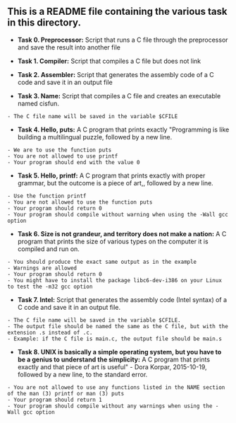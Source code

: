 ## This is a README file containing the various task in this directory. 

- **Task 0. Preprocessor:** Script that runs a C file through the preprocessor and save the result into another file

- **Task 1. Compiler:** Script that compiles a C file but does not link

- **Task 2. Assembler:** Script that generates the assembly code of a C code and save it in an output file

- **Task 3. Name:** Script that compiles a C file and creates an executable named cisfun.

```
- The C file name will be saved in the variable $CFILE
```

- **Task 4. Hello, puts:** A C program that prints exactly "Programming is like building a multilingual puzzle, followed by a new line.

```
- We are to use the function puts
- You are not allowed to use printf
- Your program should end with the value 0
```

- **Task 5. Hello, printf:** A C program that prints exactly with proper grammar, but the outcome is a piece of art,, followed by a new line.

```
- Use the function printf
- You are not allowed to use the function puts
- Your program should return 0
- Your program should compile without warning when using the -Wall gcc option
```

- **Task 6. Size is not grandeur, and territory does not make a nation:** A C program that prints the size of various types on the computer it is compiled and run on.

```
- You should produce the exact same output as in the example
- Warnings are allowed
- Your program should return 0
- You might have to install the package libc6-dev-i386 on your Linux to test the -m32 gcc option
```

- **Task 7. Intel:** Script that generates the assembly code (Intel syntax) of a C code and save it in an output file.

```
- The C file name will be saved in the variable $CFILE.
- The output file should be named the same as the C file, but with the extension .s instead of .c.
- Example: if the C file is main.c, the output file should be main.s
```

- **Task 8. UNIX is basically a simple operating system, but you have to be a genius to understand the simplicity:** A C program that prints exactly and that piece of art is useful" - Dora Korpar, 2015-10-19, followed by a new line, to the standard error.

```
- You are not allowed to use any functions listed in the NAME section of the man (3) printf or man (3) puts
- Your program should return 1
- Your program should compile without any warnings when using the -Wall gcc option
```
